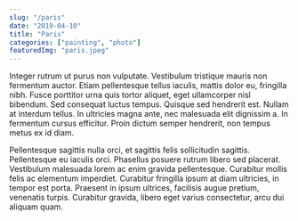 ```yaml
---
slug: "/paris"
date: "2019-04-10"
title: "Paris"
categories: ["painting", "photo"]
featuredImg: "paris.jpeg"
---
```


Integer rutrum ut purus non vulputate. Vestibulum tristique mauris non fermentum auctor. Etiam pellentesque tellus iaculis, mattis dolor eu, fringilla nibh. Fusce porttitor urna quis tortor aliquet, eget ullamcorper nisl bibendum. Sed consequat luctus tempus. Quisque sed hendrerit est. Nullam at interdum tellus. In ultricies magna ante, nec malesuada elit dignissim a. In fermentum cursus efficitur. Proin dictum semper hendrerit, non tempus metus ex id diam.

Pellentesque sagittis nulla orci, et sagittis felis sollicitudin sagittis. Pellentesque eu iaculis orci. Phasellus posuere rutrum libero sed placerat. Vestibulum malesuada lorem ac enim gravida pellentesque. Curabitur mollis felis ac elementum imperdiet. Curabitur fringilla ipsum at diam ultricies, in tempor est porta. Praesent in ipsum ultrices, facilisis augue pretium, venenatis turpis. Curabitur gravida, libero eget varius consectetur, arcu dui aliquam quam.
